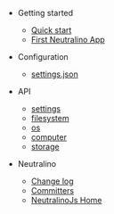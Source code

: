 * Getting started
  * [Quick start](gettingstarted/quickstart.md)
  * [First Neutralino App](gettingstarted/firstapp.md)
 
* Configuration
  * [settings.json](configuration/settings.json.md)

* API
  * [settings](api/settings.md)
  * [filesystem](api/filesystem.md)  
  * [os](api/os.md)  
  * [computer](api/computer.md)  
  * [storage](api/storage.md)

* Neutralino
  * [Change log](other/changelog.md)
  * [Committers](other/committers.md)
  * [NeutralinoJs Home](https://neutralinojs.github.io)
